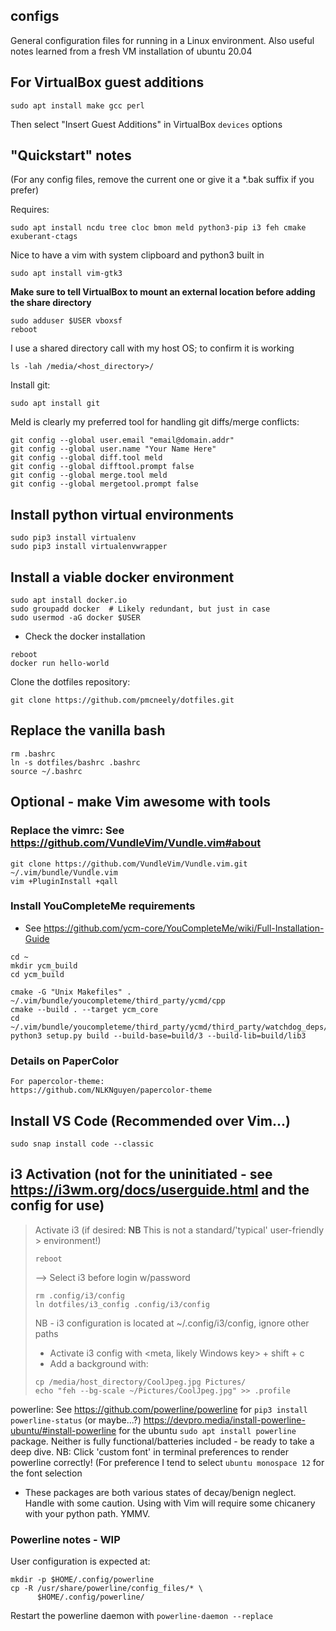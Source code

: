 ## configs
General configuration files for running in a Linux environment. Also useful notes learned from a fresh VM installation of ubuntu 20.04

## For VirtualBox guest additions
```
sudo apt install make gcc perl
```
Then select "Insert Guest Additions" in VirtualBox `devices` options


## "Quickstart" notes
(For any config files, remove the current one or give it a *.bak suffix if you prefer)

Requires:
```
sudo apt install ncdu tree cloc bmon meld python3-pip i3 feh cmake exuberant-ctags
```
Nice to have a vim with system clipboard and python3 built in
```
sudo apt install vim-gtk3
```
**Make sure to tell VirtualBox to mount an external location before adding the share directory**
```
sudo adduser $USER vboxsf
reboot
```
I use a shared directory call with my host OS; to confirm it is working
```
ls -lah /media/<host_directory>/
```

Install git:
```
sudo apt install git
```
Meld is clearly my preferred tool for handling git diffs/merge conflicts:
```
git config --global user.email "email@domain.addr"
git config --global user.name "Your Name Here"
git config --global diff.tool meld
git config --global difftool.prompt false
git config --global merge.tool meld
git config --global mergetool.prompt false
```
## Install python virtual environments

```
sudo pip3 install virtualenv
sudo pip3 install virtualenvwrapper
```

## Install a viable docker environment
``` 
sudo apt install docker.io
sudo groupadd docker  # Likely redundant, but just in case
sudo usermod -aG docker $USER
```
- Check the docker installation
```
reboot
docker run hello-world
```

Clone the dotfiles repository:
```
git clone https://github.com/pmcneely/dotfiles.git
```

## Replace the vanilla bash
```
rm .bashrc
ln -s dotfiles/bashrc .bashrc
source ~/.bashrc
```

## Optional - make Vim awesome with tools
### Replace the vimrc: See https://github.com/VundleVim/Vundle.vim#about
```
git clone https://github.com/VundleVim/Vundle.vim.git ~/.vim/bundle/Vundle.vim
vim +PluginInstall +qall
```
### Install YouCompleteMe requirements
- See https://github.com/ycm-core/YouCompleteMe/wiki/Full-Installation-Guide
```
cd ~
mkdir ycm_build
cd ycm_build

cmake -G "Unix Makefiles" . ~/.vim/bundle/youcompleteme/third_party/ycmd/cpp
cmake --build . --target ycm_core
cd ~/.vim/bundle/youcompleteme/third_party/ycmd/third_party/watchdog_deps/watchdog/
python3 setup.py build --build-base=build/3 --build-lib=build/lib3
```
### Details on PaperColor
```
For papercolor-theme:
https://github.com/NLKNguyen/papercolor-theme
```
## Install VS Code (Recommended over Vim...)
```
sudo snap install code --classic
```

## i3 Activation (not for the uninitiated - see https://i3wm.org/docs/userguide.html and the config for use)

> Activate i3 (if desired: **NB** This is not a standard/'typical' user-friendly > environment!)
> ```
> reboot
> ```
> --> Select i3 before login w/password
> ```
> rm .config/i3/config
> ln dotfiles/i3_config .config/i3/config
> ```
> NB - i3 configuration is located at ~/.config/i3/config, ignore other paths
> 
> - Activate i3 config with <meta, likely Windows key> + shift + c
> - Add a background with:
> ```
> cp /media/host_directory/CoolJpeg.jpg Pictures/
> echo "feh --bg-scale ~/Pictures/CoolJpeg.jpg" >> .profile
> ```


powerline:
See https://github.com/powerline/powerline for `pip3 install powerline-status`
(or maybe...?) https://devpro.media/install-powerline-ubuntu/#install-powerline for the ubuntu `sudo apt install powerline` package. Neither is fully functional/batteries included - be ready to take a deep dive.
NB: Click 'custom font' in terminal preferences to render powerline correctly!
(For preference I tend to select `ubuntu monospace 12` for the font selection
- These packages are both various states of decay/benign neglect. Handle with some caution. Using with Vim will require some chicanery with your python path. YMMV.

### Powerline notes - WIP
User configuration is expected at:
```
mkdir -p $HOME/.config/powerline
cp -R /usr/share/powerline/config_files/* \
      $HOME/.config/powerline/
```
Restart the powerline daemon with `powerline-daemon --replace`


